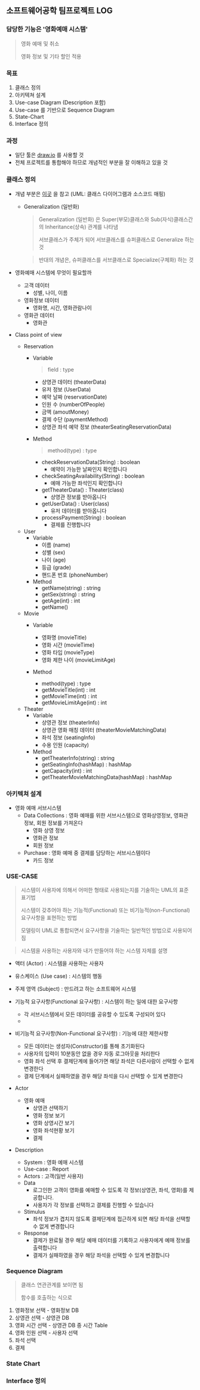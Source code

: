 ## 소프트웨어공학 팀프로젝트 LOG

### 담당한 기능은 '영화예매 시스템'

> 영화 예매 및 취소
>
> 영화 정보 및 기타 할인 적용



### 목표

1. 클래스 정의
2. 아키텍쳐 설계
3. Use-case Diagram (Description 포함)
4. Use-case 를 기반으로 Sequence Diagram
5. State-Chart
6. Interface 정의



### 과정

- 일단 툴은 [draw.io](http://draw.io) 를 사용할 것
- 전체 프로젝트를 통합해야 하므로 개념적인 부분을 잘 이해하고 있을 것



### 클래스 정의

- 개념 부분은 [이곳](http://www.nextree.co.kr/p6753/) 을 참고 (UML: 클래스 다이어그램과 소스코드 매핑)

  - Generalization (일반화)

    > Generalization (일반화) 은 Super(부모)클래스와 Sub(자식)클래스간의 Inheritance(상속) 관계를 나타냄
    >
    > 서브클래스가 주체가 되어 서브클래스를 슈퍼클래스로 Generalize 하는 것

    > 반대의 개념은, 슈퍼클래스를 서브클래스로 Specialize(구체화) 하는 것


- 영화예매 시스템에 무엇이 필요할까
  - 고객 데이터
    - 성별, 나이, 이름
  - 영화정보 데이터
    - 영화명, 시간, 영화관람나이
  - 영화관 데이터
    - 영화관
- Class point of view
  - Reservation
    - Variable

      > field : type

      - 상영관 데이터 (theaterData)
      - 유저 정보 (UserData)
      - 예약 날짜 (reservationDate)
      - 인원 수 (numberOfPeople)
      - 금액 (amoutMoney)
      - 결제 수단 (paymentMethod)
      - 상영관 좌석 예약 정보 (theaterSeatingReservationData)

    - Method

      > method(type) : type

      - checkReservationData(String) : boolean
        - 예약이 가능한 날짜인지 확인합니다
      - checkSeatingAvailability(String) : boolean
        - 예매 가능한 좌석인지 확인합니다
      - getTheaterData() : Theater(class)
        - 상영관 정보를 받아옵니다
      - getUserData() : User(class)
        - 유저 데이터를 받아옵니다
      - processPayment(String) : boolean
        - 결제를 진행합니다
  - User
    - Variable
      - 이름 (name)
      - 성별 (sex)
      - 나이 (age)
      - 등급 (grade)
      - 핸드폰 번호 (phoneNumber)
    - Method
      - getName(string) : string
      - getSex(string) : string
      - getAge(int) : int
      - getName()
  - Movie
    - Variable
      - 영화명 (movieTitle)
      - 영화 시간 (movieTime)
      - 영화 타입 (movieType)
      - 영화 제한 나이 (movieLimitAge)

    - Method

      + method(type) : type

      - getMovieTitle(int) : int
      - getMovieTime(int) : int
      - getMovieLimitAge(int) : int
  - Theater
    - Variable
      - 상영관 정보 (theaterInfo)
      - 상영관 영화 매칭 데이터 (theaterMovieMatchingData)
      - 좌석 정보 (seatingInfo)
      - 수용 인원 (capacity)
    - Method
      - getTheaterInfo(string) : string
      - getSeatingInfo(hashMap) : hashMap
      - getCapacity(int) : int
      - getTheaterMovieMatchingData(hashMap) : hashMap



### 아키텍쳐 설계

- 영화 예매 서브시스템
  - Data Collections : 영화 예매를 위한 서브시스템으로 영화상영정보, 영화관 정보, 회원 정보를 가져온다
    - 영화 상영 정보
    - 영화관 정보
    - 회원 정보
  - Purchase : 영화 예매 중 결제를 담당하는 서브시스템이다
    - 카드 정보



### USE-CASE

> 시스템이 사용자에 의해서 어떠한 형태로 사용되는지를 기술하는 UML의 표준 표기법
>
> 시스템이 갖추어야 하는 기능적(Functional) 또는 비기능적(non-Functional) 요구사항을 표현하는 방법
>
> 모델링이 UML로 통합되면서 요구사항을 기술하는 일반적인 방법으로 사용되어짐

> 시스템을 사용하는 사용자와 내가 만들어야 하는 시스템 자체를 설명

- 액터 (Actor) : 시스템을 사용하는 사용자
- 유스케이스 (Use case) : 시스템의 행동
- 주제 영역 (Subject) : 만드려고 하는 소프트웨어 시스템



- 기능적 요구사항(Functional 요구사항) : 시스템이 하는 일에 대한 요구사항
  - 각 서브시스템에서 모든 데이터를 공유할 수 있도록 구성되어 있다
  - ​


- 비기능적 요구사항(Non-Functional 요구사항) : 기능에 대한 제한사항
  - 모든 데이터는 생성자(Constructor)를 통해 초기화된다
  - 사용자의 입력이 10분동안 없을 경우 자동 로그아웃을 처리한다
  - 영화 좌석 선택 후 결제단계에 들어가면 해당 좌석은 다른사람이 선택할 수 없게 변경한다
  - 결제 단계에서 실패하였을 경우 해당 좌석을 다시 선택할 수 있게 변경한다



- Actor
  - 영화 예매
    - 상영관 선택하기
    - 영화 정보 보기
    - 영화 상영시간 보기
    - 영화 좌석현황 보기
    - 결제
- Description
  - System : 영화 예매 시스템
  - Use-case : Report
  - Actors : 고객(일반 사용자)
  - Data 
    - 로그인한 고객이 영화를 예매할 수 있도록 각 정보(상영관, 좌석, 영화)를 제공합니다.
    - 사용자가 각 정보를 선택하고 결제를 진행할 수 있습니다
  - Stimulus
    - 좌석 정보가 겹치지 않도록 결제단계에 접근하게 되면 해당 좌석을 선택할 수 없게 변경합니다
  - Response
    - 결제가 완료될 경우 해당 예매 데이터를 기록하고 사용자에게 예매 정보를 출력합니다
    - 결제가 실패하였을 경우 해당 좌석을 선택할 수 있게 변경합니다



### Sequence Diagram

> 클래스 연관관계를 보이면 됨
>
> 함수를 호출하는 식으로

1. 영화정보 선택 - 영화정보 DB
2. 상영관 선택 - 상영관 DB
3. 영화 시간 선택 - 상영관 DB 중 시간 Table
4. 영화 인원 선택 - 사용자 선택
5. 좌석 선택
6. 결제



### State Chart



### Interface 정의



























